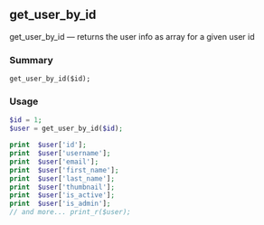 ## get_user_by_id

get_user_by_id — returns the user info as array for a given user id

### Summary

    get_user_by_id($id);

### Usage
```php
$id = 1;
$user = get_user_by_id($id);

print  $user['id'];	
print  $user['username'];	
print  $user['email'];	
print  $user['first_name'];	
print  $user['last_name'];	
print  $user['thumbnail'];	
print  $user['is_active'];	
print  $user['is_admin'];	
// and more... print_r($user);

```

 